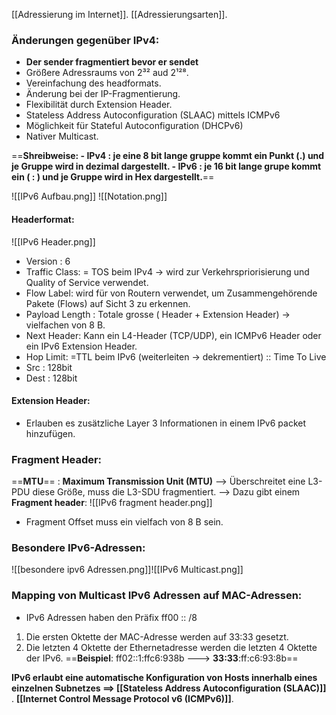 [[Adressierung im Internet]].
[[Adressierungsarten]].

### Änderungen gegenüber IPv4:
- **Der sender fragmentiert bevor er sendet**
- Größere Adressraums von 2³² aud 2¹²⁸.
- Vereinfachung des headformats.
- Änderung bei der IP-Fragmentierung.
- Flexibilität durch Extension Header.
- Stateless Address Autoconfiguration (SLAAC) mittels ICMPv6
- Möglichkeit für Stateful Autoconfiguration (DHCPv6)
- Nativer Multicast.

==**Shreibweise: 
	- IPv4 : je eine 8 bit lange gruppe kommt ein Punkt (.) und je Gruppe wird in dezimal dargestellt.
	- IPv6 : je 16 bit lange grupe kommt ein ( : )  und je Gruppe wird in Hex dargestellt.**==

![[IPv6 Aufbau.png]]
![[Notation.png]]

#### Headerformat:
![[IPv6 Header.png]]
- Version : 6
- Traffic Class: = TOS beim IPv4 -> wird zur Verkehrspriorisierung und Quality of Service verwendet.
- Flow Label: wird für von Routern verwendet, um Zusammengehörende Pakete (Flows) auf Sicht 3 zu erkennen.
- Payload Length : Totale grosse ( Header + Extension Header) -> vielfachen von 8 B.
- Next Header: Kann ein L4-Header (TCP/UDP), ein ICMPv6 Header oder ein IPv6 Extension Header.
- Hop Limit: =TTL beim IPv6 (weiterleiten -> dekrementiert) :: Time To Live
- Src : 128bit
- Dest : 128bit

#### Extension Header:
- Erlauben es zusätzliche Layer 3 Informationen in einem IPv6 packet hinzufügen.


### Fragment Header:
==**MTU**== : **Maximum Transmission Unit (MTU)**
--> Überschreitet eine L3-PDU diese Größe, muss die L3-SDU fragmentiert.
--> Dazu gibt einem **Fragment header**: 
![[IPv6 fragment header.png]]
- Fragment Offset muss ein vielfach von 8 B sein.

### Besondere IPv6-Adressen:

![[besondere ipv6 Adressen.png]]![[IPv6 Multicast.png]]

### Mapping von Multicast IPv6 Adressen auf MAC-Adressen:
- IPv6 Adressen haben den Präfix ff00 :: /8
1. Die ersten Oktette der MAC-Adresse werden auf 33:33 gesetzt.
2. Die letzten 4 Oktette der Ethernetadresse werden die letzten 4 Oktette der IPv6.
	==**Beispiel**: ff02::1:ffc6:938b ---> **33:33**:ff:c6:93:8b==


**IPv6 erlaubt eine automatische Konfiguration von Hosts innerhalb eines einzelnen Subnetzes ==> [[Stateless Address Autoconfiguration (SLAAC)]]** .
**[[Internet Control Message Protocol v6 (ICMPv6)]]**.
